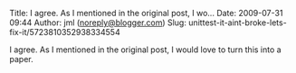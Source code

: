 Title: I agree. As I mentioned in the original post, I wo...
Date: 2009-07-31 09:44
Author: jml (noreply@blogger.com)
Slug: unittest-it-aint-broke-lets-fix-it/5723810352938334554

I agree. As I mentioned in the original post, I would love to turn this
into a paper.

